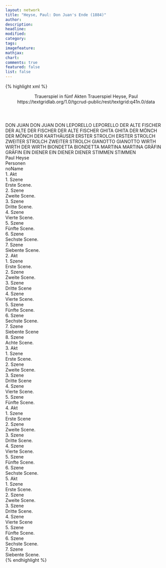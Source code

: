 ```yaml
---
layout: network
title: "Heyse, Paul: Don Juan's Ende (1884)"
author:
description:
headline:
modified:
category:
tags:
imagefeature:
mathjax:
chart:
comments: true
featured: false
list: false
---
```

{% highlight xml %}
<?xml-model href="https://raw.githubusercontent.com/DLiNa/project/master/rules/lina.rnc"?><?xml-model href="https://raw.githubusercontent.com/DLiNa/project/master/rules/lina.sch"?>
<play xmlns="http://lina.digital">
  <header>
    <title>Don Juan's Ende</title>
  	<subtitle>Trauerspiel in fünf Akten</subtitle>
  	<genretitle>Trauerspiel</genretitle>
    <author>Heyse, Paul</author>
    <date when="1883" type="print"/>
  	<date when="1884" type="premiere"/>
  	<source>https://textgridlab.org/1.0/tgcrud-public/rest/textgrid:q41n.0/data</source>
  </header>
  <personae>
    <character>
      <name>DON JUAN</name>
      <alias xml:id="don_juan">
        <name>DON JUAN</name>
      </alias>
    	<alias xml:id="don">
    		<name>DON</name>
    	</alias>
    </character>
    <character>
      <name>LEPORELLO</name>
      <alias xml:id="leporello">
        <name>LEPORELLO</name>
      </alias>
    </character>
    <character>
      <name>DER ALTE FISCHER</name>
      <alias xml:id="der_alte">
        <name>DER ALTE</name>
      </alias>
    	<alias xml:id="der_fischer">
    		<name>DER FISCHER</name>
    	</alias>
    	<alias xml:id="der_alte_fischer">
    		<name>DER ALTE FISCHER</name>
    	</alias>
    </character>
    <character>
      <name>GHITA</name>
      <alias xml:id="ghita">
        <name>GHITA</name>
      </alias>
    </character>
    <character>
      <name>DER MÖNCH</name>
      <alias xml:id="der_mönch">
        <name>DER MÖNCH</name>
      </alias>
    	<alias xml:id="der_karthäuser">
    		<name>DER KARTHÄUSER</name>
    	</alias>
    </character>
    <character>
      <name>ERSTER STROLCH</name>
      <alias xml:id="erster_strolch">
        <name>ERSTER STROLCH</name>
      </alias>
    </character>
    <character>
      <name>ZWEITER STROLCH</name>
      <alias xml:id="zweiter_strolch">
        <name>ZWEITER STROLCH</name>
      </alias>
    </character>
    <character>
      <name>GIANOTTO</name>
      <alias xml:id="gianotto">
        <name>GIANOTTO</name>
      </alias>
    </character>
    <character>
      <name>WIRTH</name>
      <alias xml:id="wirth">
        <name>WIRTH</name>
      </alias>
    	<alias xml:id="der_wirth">
    		<name>DER WIRTH</name>
    	</alias>
    </character>
    <character>
      <name>BIONDETTA</name>
      <alias xml:id="biondetta">
        <name>BIONDETTA</name>
      </alias>
    </character>
    <character>
      <name>MARTINA</name>
      <alias xml:id="martina">
        <name>MARTINA</name>
      </alias>
    </character>
    <character>
      <name>GRÄFIN</name>
      <alias xml:id="gräfin">
        <name>GRÄFIN</name>
      </alias>
    </character>
    <character>
      <name>EIN DIENER</name>
      <alias xml:id="ein_diener">
        <name>EIN DIENER</name>
      </alias>
    	<alias xml:id="diener">
    		<name>DIENER</name>
    	</alias>
    </character>
    <character>
      <name>STIMMEN</name>
      <alias xml:id="stimmen">
        <name>STIMMEN</name>
      </alias>
    </character>
  </personae>
  <text>
    <div>
      <head>Paul Heyse</head>
    </div>
    <div>
      <head>Personen</head>
      <div>
        <head>noName</head>
      </div>
    </div>
    <div>
      <head>1. Akt</head>
      <div>
        <head>1. Szene</head>
        <div>
          <head>Erste Scene.</head>
          <sp who="#don_juan">
            <amount n="6" unit="speech_acts"/>
            <amount n="247" unit="words"/>
            <amount n="1" unit="lines"/>
            <amount n="1438" unit="chars"/>
          </sp>
          <sp who="#leporello">
            <amount n="1" unit="speech_acts"/>
            <amount n="14" unit="words"/>
            <amount n="1" unit="lines"/>
            <amount n="66" unit="chars"/>
          </sp>
          <sp who="#der_alte">
            <amount n="5" unit="speech_acts"/>
            <amount n="242" unit="words"/>
            <amount n="1" unit="lines"/>
            <amount n="1373" unit="chars"/>
          </sp>
        </div>
      </div>
      <div>
        <head>2. Szene</head>
        <div>
          <head>Zweite Scene.</head>
          <sp who="#don_juan">
            <amount n="12" unit="speech_acts"/>
            <amount n="399" unit="words"/>
            <amount n="5" unit="lines"/>
            <amount n="2166" unit="chars"/>
          </sp>
          <sp who="#leporello">
            <amount n="11" unit="speech_acts"/>
            <amount n="335" unit="words"/>
            <amount n="6" unit="lines"/>
            <amount n="1745" unit="chars"/>
          </sp>
        </div>
      </div>
      <div>
        <head>3. Szene</head>
        <div>
          <head>Dritte Scene.</head>
          <sp who="#don_juan">
            <amount n="9" unit="speech_acts"/>
            <amount n="245" unit="words"/>
            <amount n="3" unit="lines"/>
            <amount n="1362" unit="chars"/>
          </sp>
          <sp who="#leporello">
            <amount n="5" unit="speech_acts"/>
            <amount n="110" unit="words"/>
            <amount n="4" unit="lines"/>
            <amount n="575" unit="chars"/>
          </sp>
          <sp who="#ghita">
            <amount n="3" unit="speech_acts"/>
            <amount n="33" unit="words"/>
            <amount n="2" unit="lines"/>
            <amount n="182" unit="chars"/>
          </sp>
        </div>
      </div>
      <div>
        <head>4. Szene</head>
        <div>
          <head>Vierte Scene.</head>
          <sp who="#don_juan">
            <amount n="4" unit="speech_acts"/>
            <amount n="187" unit="words"/>
            <amount n="1" unit="lines"/>
            <amount n="1011" unit="chars"/>
          </sp>
          <sp who="#leporello">
            <amount n="4" unit="speech_acts"/>
            <amount n="58" unit="words"/>
            <amount n="3" unit="lines"/>
            <amount n="304" unit="chars"/>
          </sp>
        </div>
      </div>
      <div>
        <head>5. Szene</head>
        <div>
          <head>Fünfte Scene.</head>
          <sp who="#der_mönch">
            <amount n="13" unit="speech_acts"/>
            <amount n="226" unit="words"/>
            <amount n="10" unit="lines"/>
            <amount n="1269" unit="chars"/>
          </sp>
          <sp who="#don_juan">
            <amount n="12" unit="speech_acts"/>
            <amount n="609" unit="words"/>
            <amount n="4" unit="lines"/>
            <amount n="3378" unit="chars"/>
          </sp>
        </div>
      </div>
      <div>
        <head>6. Szene</head>
        <div>
          <head>Sechste Scene.</head>
          <sp who="#don_juan">
            <amount n="6" unit="speech_acts"/>
            <amount n="184" unit="words"/>
            <amount n="4" unit="lines"/>
            <amount n="1010" unit="chars"/>
          </sp>
          <sp who="#erster_strolch">
            <amount n="4" unit="speech_acts"/>
            <amount n="36" unit="words"/>
            <amount n="4" unit="lines"/>
            <amount n="212" unit="chars"/>
          </sp>
          <sp who="#zweiter_strolch">
            <amount n="3" unit="speech_acts"/>
            <amount n="38" unit="words"/>
            <amount n="2" unit="lines"/>
            <amount n="189" unit="chars"/>
          </sp>
        </div>
      </div>
      <div>
        <head>7. Szene</head>
        <div>
          <head>Siebente Scene.</head>
          <sp who="#gianotto">
            <amount n="16" unit="speech_acts"/>
            <amount n="260" unit="words"/>
            <amount n="13" unit="lines"/>
            <amount n="1361" unit="chars"/>
          </sp>
          <sp who="#erster_strolch">
            <amount n="3" unit="speech_acts"/>
            <amount n="29" unit="words"/>
            <amount n="3" unit="lines"/>
            <amount n="182" unit="chars"/>
          </sp>
          <sp who="#don_juan">
            <amount n="15" unit="speech_acts"/>
            <amount n="588" unit="words"/>
            <amount n="3" unit="lines"/>
            <amount n="3267" unit="chars"/>
          </sp>
          <sp who="#zweiter_strolch">
            <amount n="1" unit="speech_acts"/>
            <amount n="6" unit="words"/>
            <amount n="1" unit="lines"/>
            <amount n="32" unit="chars"/>
          </sp>
        </div>
      </div>
    </div>
    <div>
      <head>2. Akt</head>
      <div>
        <head>1. Szene</head>
        <div>
          <head>Erste Scene.</head>
          <sp who="#wirth">
            <amount n="7" unit="speech_acts"/>
            <amount n="410" unit="words"/>
            <amount n="2376" unit="chars"/>
          </sp>
          <sp who="#gianotto">
            <amount n="6" unit="speech_acts"/>
            <amount n="57" unit="words"/>
            <amount n="6" unit="lines"/>
            <amount n="301" unit="chars"/>
          </sp>
          <sp who="#biondetta">
            <amount n="6" unit="speech_acts"/>
            <amount n="70" unit="words"/>
            <amount n="5" unit="lines"/>
            <amount n="389" unit="chars"/>
          </sp>
          <sp who="#don_juan">
            <amount n="1" unit="speech_acts"/>
            <amount n="32" unit="words"/>
            <amount n="164" unit="chars"/>
          </sp>
        </div>
      </div>
      <div>
        <head>2. Szene</head>
        <div>
          <head>Zweite Scene.</head>
          <sp who="#don_juan">
            <amount n="12" unit="speech_acts"/>
            <amount n="519" unit="words"/>
            <amount n="3" unit="lines"/>
            <amount n="2918" unit="chars"/>
          </sp>
          <sp who="#gianotto">
            <amount n="12" unit="speech_acts"/>
            <amount n="134" unit="words"/>
            <amount n="10" unit="lines"/>
            <amount n="689" unit="chars"/>
          </sp>
          <sp who="#biondetta">
            <amount n="4" unit="speech_acts"/>
            <amount n="159" unit="words"/>
            <amount n="831" unit="chars"/>
          </sp>
        </div>
      </div>
      <div>
        <head>3. Szene</head>
        <div>
          <head>Dritte Scene</head>
          <sp who="#martina">
            <amount n="7" unit="speech_acts"/>
            <amount n="325" unit="words"/>
            <amount n="1" unit="lines"/>
            <amount n="1718" unit="chars"/>
          </sp>
          <sp who="#gianotto">
            <amount n="6" unit="speech_acts"/>
            <amount n="104" unit="words"/>
            <amount n="3" unit="lines"/>
            <amount n="558" unit="chars"/>
          </sp>
          <sp who="#ghita">
            <amount n="5" unit="speech_acts"/>
            <amount n="55" unit="words"/>
            <amount n="5" unit="lines"/>
            <amount n="301" unit="chars"/>
          </sp>
          <sp who="#don_juan">
            <amount n="2" unit="speech_acts"/>
            <amount n="50" unit="words"/>
            <amount n="280" unit="chars"/>
          </sp>
          <sp who="#wirth">
            <amount n="1" unit="speech_acts"/>
            <amount n="48" unit="words"/>
            <amount n="274" unit="chars"/>
          </sp>
        </div>
      </div>
      <div>
        <head>4. Szene</head>
        <div>
          <head>Vierte Scene.</head>
          <sp who="#don_juan">
            <amount n="5" unit="speech_acts"/>
            <amount n="81" unit="words"/>
            <amount n="2" unit="lines"/>
            <amount n="446" unit="chars"/>
          </sp>
          <sp who="#leporello">
            <amount n="5" unit="speech_acts"/>
            <amount n="60" unit="words"/>
            <amount n="5" unit="lines"/>
            <amount n="283" unit="chars"/>
          </sp>
          <sp who="#martina">
            <amount n="1" unit="speech_acts"/>
            <amount n="45" unit="words"/>
            <amount n="250" unit="chars"/>
          </sp>
        </div>
      </div>
      <div>
        <head>5. Szene</head>
        <div>
          <head>Fünfte Scene.</head>
          <sp who="#don_juan">
            <amount n="8" unit="speech_acts"/>
            <amount n="318" unit="words"/>
            <amount n="3" unit="lines"/>
            <amount n="1758" unit="chars"/>
          </sp>
          <sp who="#gianotto">
            <amount n="4" unit="speech_acts"/>
            <amount n="60" unit="words"/>
            <amount n="3" unit="lines"/>
            <amount n="323" unit="chars"/>
          </sp>
          <sp who="#biondetta">
            <amount n="3" unit="speech_acts"/>
            <amount n="41" unit="words"/>
            <amount n="2" unit="lines"/>
            <amount n="216" unit="chars"/>
          </sp>
        </div>
      </div>
      <div>
        <head>6. Szene</head>
        <div>
          <head>Sechste Scene.</head>
          <sp who="#gianotto">
            <amount n="11" unit="speech_acts"/>
            <amount n="302" unit="words"/>
            <amount n="8" unit="lines"/>
            <amount n="1613" unit="chars"/>
          </sp>
          <sp who="#ghita">
            <amount n="11" unit="speech_acts"/>
            <amount n="596" unit="words"/>
            <amount n="5" unit="lines"/>
            <amount n="3129" unit="chars"/>
          </sp>
        </div>
      </div>
      <div>
        <head>7. Szene</head>
        <div>
          <head>Siebente Scene</head>
          <sp who="#martina">
            <amount n="1" unit="speech_acts"/>
            <amount n="40" unit="words"/>
            <amount n="225" unit="chars"/>
          </sp>
          <sp who="#ghita">
            <amount n="3" unit="speech_acts"/>
            <amount n="39" unit="words"/>
            <amount n="2" unit="lines"/>
            <amount n="220" unit="chars"/>
          </sp>
          <sp who="#don_juan">
            <amount n="5" unit="speech_acts"/>
            <amount n="110" unit="words"/>
            <amount n="3" unit="lines"/>
            <amount n="610" unit="chars"/>
          </sp>
          <sp who="#gianotto">
            <amount n="3" unit="speech_acts"/>
            <amount n="60" unit="words"/>
            <amount n="2" unit="lines"/>
            <amount n="332" unit="chars"/>
          </sp>
        </div>
      </div>
      <div>
        <head>8. Szene</head>
        <div>
          <head>Achte Scene.</head>
          <sp who="#don_juan">
            <amount n="17" unit="speech_acts"/>
            <amount n="441" unit="words"/>
            <amount n="12" unit="lines"/>
            <amount n="2340" unit="chars"/>
          </sp>
          <sp who="#biondetta">
            <amount n="17" unit="speech_acts"/>
            <amount n="417" unit="words"/>
            <amount n="11" unit="lines"/>
            <amount n="2179" unit="chars"/>
          </sp>
        </div>
      </div>
    </div>
    <div>
      <head>3. Akt</head>
      <div>
        <head>1. Szene</head>
        <div>
          <head>Erste Scene.</head>
          <sp who="#don_juan">
            <amount n="9" unit="speech_acts"/>
            <amount n="271" unit="words"/>
            <amount n="5" unit="lines"/>
            <amount n="1491" unit="chars"/>
          </sp>
          <sp who="#biondetta">
            <amount n="8" unit="speech_acts"/>
            <amount n="126" unit="words"/>
            <amount n="7" unit="lines"/>
            <amount n="631" unit="chars"/>
          </sp>
        </div>
      </div>
      <div>
        <head>2. Szene</head>
        <div>
          <head>Zweite Scene.</head>
          <sp who="#don_juan">
            <amount n="1" unit="speech_acts"/>
            <amount n="341" unit="words"/>
            <amount n="1822" unit="chars"/>
          </sp>
        </div>
      </div>
      <div>
        <head>3. Szene</head>
        <div>
          <head>Dritte Scene</head>
          <sp who="#martina">
            <amount n="11" unit="speech_acts"/>
            <amount n="328" unit="words"/>
            <amount n="4" unit="lines"/>
            <amount n="1750" unit="chars"/>
          </sp>
          <sp who="#ghita">
            <amount n="10" unit="speech_acts"/>
            <amount n="458" unit="words"/>
            <amount n="2" unit="lines"/>
            <amount n="2428" unit="chars"/>
          </sp>
        </div>
      </div>
      <div>
        <head>4. Szene</head>
        <div>
          <head>Vierte Scene.</head>
          <sp who="#ghita">
            <amount n="28" unit="speech_acts"/>
            <amount n="926" unit="words"/>
            <amount n="16" unit="lines"/>
            <amount n="4928" unit="chars"/>
          </sp>
          <sp who="#gianotto">
            <amount n="2" unit="speech_acts"/>
            <amount n="66" unit="words"/>
            <amount n="8" unit="lines"/>
            <amount n="338" unit="chars"/>
          </sp>
          <sp who="#don_juan">
            <amount n="20" unit="speech_acts"/>
            <amount n="847" unit="words"/>
            <amount n="8" unit="lines"/>
            <amount n="4585" unit="chars"/>
          </sp>
        </div>
      </div>
      <div>
        <head>5. Szene</head>
        <div>
          <head>Fünfte Scene.</head>
          <sp who="#gianotto">
            <amount n="6" unit="speech_acts"/>
            <amount n="433" unit="words"/>
            <amount n="2233" unit="chars"/>
          </sp>
          <sp who="#ghita">
            <amount n="5" unit="speech_acts"/>
            <amount n="247" unit="words"/>
            <amount n="2" unit="lines"/>
            <amount n="1222" unit="chars"/>
          </sp>
          <sp who="#don_juan">
            <amount n="2" unit="speech_acts"/>
            <amount n="56" unit="words"/>
            <amount n="2" unit="lines"/>
            <amount n="302" unit="chars"/>
          </sp>
        </div>
      </div>
    </div>
    <div>
      <head>4. Akt</head>
      <div>
        <head>1. Szene</head>
        <div>
          <head>Erste Scene</head>
          <sp who="#gräfin">
            <amount n="7" unit="speech_acts"/>
            <amount n="146" unit="words"/>
            <amount n="5" unit="lines"/>
            <amount n="792" unit="chars"/>
          </sp>
          <sp who="#martina">
            <amount n="6" unit="speech_acts"/>
            <amount n="433" unit="words"/>
            <amount n="2341" unit="chars"/>
          </sp>
        </div>
      </div>
      <div>
        <head>2. Szene</head>
        <div>
          <head>Zweite Scene.</head>
          <sp who="#ghita">
            <amount n="13" unit="speech_acts"/>
            <amount n="646" unit="words"/>
            <amount n="3" unit="lines"/>
            <amount n="3481" unit="chars"/>
          </sp>
          <sp who="#gräfin">
            <amount n="12" unit="speech_acts"/>
            <amount n="267" unit="words"/>
            <amount n="8" unit="lines"/>
            <amount n="1437" unit="chars"/>
          </sp>
        </div>
      </div>
      <div>
        <head>3. Szene</head>
        <div>
          <head>Dritte Scene.</head>
          <sp who="#gräfin">
            <amount n="2" unit="speech_acts"/>
            <amount n="155" unit="words"/>
            <amount n="840" unit="chars"/>
          </sp>
          <sp who="#ein_diener">
            <amount n="1" unit="speech_acts"/>
            <amount n="7" unit="words"/>
            <amount n="1" unit="lines"/>
            <amount n="42" unit="chars"/>
          </sp>
          <sp who="#diener">
            <amount n="1" unit="speech_acts"/>
            <amount n="6" unit="words"/>
            <amount n="1" unit="lines"/>
            <amount n="26" unit="chars"/>
          </sp>
        </div>
      </div>
      <div>
        <head>4. Szene</head>
        <div>
          <head>Vierte Scene.</head>
          <sp who="#don_juan">
            <amount n="14" unit="speech_acts"/>
            <amount n="549" unit="words"/>
            <amount n="3" unit="lines"/>
            <amount n="3050" unit="chars"/>
          </sp>
          <sp who="#gräfin">
            <amount n="15" unit="speech_acts"/>
            <amount n="359" unit="words"/>
            <amount n="8" unit="lines"/>
            <amount n="1949" unit="chars"/>
          </sp>
          <sp who="#diener">
            <amount n="1" unit="speech_acts"/>
            <amount n="14" unit="words"/>
            <amount n="1" unit="lines"/>
            <amount n="78" unit="chars"/>
          </sp>
        </div>
      </div>
      <div>
        <head>5. Szene</head>
        <div>
          <head>Fünfte Scene.</head>
          <sp who="#gräfin">
            <amount n="9" unit="speech_acts"/>
            <amount n="265" unit="words"/>
            <amount n="3" unit="lines"/>
            <amount n="1510" unit="chars"/>
          </sp>
          <sp who="#gianotto">
            <amount n="9" unit="speech_acts"/>
            <amount n="459" unit="words"/>
            <amount n="2" unit="lines"/>
            <amount n="2457" unit="chars"/>
          </sp>
        </div>
      </div>
      <div>
        <head>6. Szene</head>
        <div>
          <head>Sechste Scene.</head>
          <sp who="#gianotto">
            <amount n="4" unit="speech_acts"/>
            <amount n="288" unit="words"/>
            <amount n="1" unit="lines"/>
            <amount n="1521" unit="chars"/>
          </sp>
          <sp who="#gräfin">
            <amount n="3" unit="speech_acts"/>
            <amount n="33" unit="words"/>
            <amount n="2" unit="lines"/>
            <amount n="169" unit="chars"/>
          </sp>
          <sp who="#don_juan">
            <amount n="1" unit="speech_acts"/>
            <amount n="7" unit="words"/>
            <amount n="1" unit="lines"/>
            <amount n="24" unit="chars"/>
          </sp>
        </div>
      </div>
    </div>
    <div>
      <head>5. Akt</head>
      <div>
        <head>1. Szene</head>
        <div>
          <head>Erste Scene.</head>
          <sp who="#don_juan">
            <amount n="7" unit="speech_acts"/>
            <amount n="101" unit="words"/>
            <amount n="6" unit="lines"/>
            <amount n="538" unit="chars"/>
          </sp>
          <sp who="#leporello">
            <amount n="7" unit="speech_acts"/>
            <amount n="291" unit="words"/>
            <amount n="1" unit="lines"/>
            <amount n="1524" unit="chars"/>
          </sp>
        </div>
      </div>
      <div>
        <head>2. Szene</head>
        <div>
          <head>Zweite Scene.</head>
          <sp who="#don_juan">
            <amount n="1" unit="speech_acts"/>
            <amount n="318" unit="words"/>
            <amount n="1750" unit="chars"/>
          </sp>
        </div>
      </div>
      <div>
        <head>3. Szene</head>
        <div>
          <head>Dritte Scene.</head>
          <sp who="#don_juan">
            <amount n="8" unit="speech_acts"/>
            <amount n="335" unit="words"/>
            <amount n="1" unit="lines"/>
            <amount n="1885" unit="chars"/>
          </sp>
          <sp who="#der_mönch">
            <amount n="4" unit="speech_acts"/>
            <amount n="19" unit="words"/>
            <amount n="4" unit="lines"/>
            <amount n="164" unit="chars"/>
          </sp>
          <sp who="#leporello">
            <amount n="1" unit="speech_acts"/>
            <amount n="7" unit="words"/>
            <amount n="1" unit="lines"/>
            <amount n="32" unit="chars"/>
          </sp>
        </div>
      </div>
      <div>
        <head>4. Szene</head>
        <div>
          <head>Vierte Scene</head>
          <sp who="#don_juan">
            <amount n="19" unit="speech_acts"/>
            <amount n="919" unit="words"/>
            <amount n="7" unit="lines"/>
            <amount n="5013" unit="chars"/>
          </sp>
          <sp who="#gianotto">
            <amount n="19" unit="speech_acts"/>
            <amount n="391" unit="words"/>
            <amount n="11" unit="lines"/>
            <amount n="1998" unit="chars"/>
          </sp>
          <sp who="#don">
            <amount n="1" unit="speech_acts"/>
            <amount n="10" unit="words"/>
            <amount n="1" unit="lines"/>
            <amount n="46" unit="chars"/>
          </sp>
        </div>
      </div>
      <div>
        <head>5. Szene</head>
        <div>
          <head>Fünfte Scene.</head>
          <sp who="#der_fischer">
            <amount n="3" unit="speech_acts"/>
            <amount n="121" unit="words"/>
            <amount n="1" unit="lines"/>
            <amount n="611" unit="chars"/>
          </sp>
          <sp who="#martina">
            <amount n="3" unit="speech_acts"/>
            <amount n="33" unit="words"/>
            <amount n="3" unit="lines"/>
            <amount n="157" unit="chars"/>
          </sp>
          <sp who="#gianotto">
            <amount n="3" unit="speech_acts"/>
            <amount n="46" unit="words"/>
            <amount n="2" unit="lines"/>
            <amount n="251" unit="chars"/>
          </sp>
        </div>
      </div>
      <div>
        <head>6. Szene</head>
        <div>
          <head>Sechste Scene.</head>
          <sp who="#gräfin">
            <amount n="1" unit="speech_acts"/>
            <amount n="26" unit="words"/>
            <amount n="133" unit="chars"/>
          </sp>
          <sp who="#martina">
            <amount n="3" unit="speech_acts"/>
            <amount n="26" unit="words"/>
            <amount n="3" unit="lines"/>
            <amount n="117" unit="chars"/>
          </sp>
          <sp who="#stimmen">
            <amount n="1" unit="speech_acts"/>
            <amount n="8" unit="words"/>
            <amount n="1" unit="lines"/>
            <amount n="34" unit="chars"/>
          </sp>
          <sp who="#der_alte_fischer">
            <amount n="1" unit="speech_acts"/>
            <amount n="100" unit="words"/>
            <amount n="508" unit="chars"/>
          </sp>
          <sp who="#gianotto">
            <amount n="1" unit="speech_acts"/>
            <amount n="111" unit="words"/>
            <amount n="581" unit="chars"/>
          </sp>
        </div>
      </div>
      <div>
        <head>7. Szene</head>
        <div>
          <head>Siebente Scene.</head>
          <sp who="#wirth">
            <amount n="5" unit="speech_acts"/>
            <amount n="217" unit="words"/>
            <amount n="1154" unit="chars"/>
          </sp>
          <sp who="#leporello">
            <amount n="1" unit="speech_acts"/>
            <amount n="8" unit="words"/>
            <amount n="1" unit="lines"/>
            <amount n="39" unit="chars"/>
          </sp>
          <sp who="#gräfin">
            <amount n="4" unit="speech_acts"/>
            <amount n="29" unit="words"/>
            <amount n="3" unit="lines"/>
            <amount n="150" unit="chars"/>
          </sp>
          <sp who="#gianotto">
            <amount n="3" unit="speech_acts"/>
            <amount n="166" unit="words"/>
            <amount n="837" unit="chars"/>
          </sp>
          <sp who="#don_juan">
            <amount n="4" unit="speech_acts"/>
            <amount n="87" unit="words"/>
            <amount n="1" unit="lines"/>
            <amount n="480" unit="chars"/>
          </sp>
          <sp who="#martina">
            <amount n="1" unit="speech_acts"/>
            <amount n="4" unit="words"/>
            <amount n="1" unit="lines"/>
            <amount n="20" unit="chars"/>
          </sp>
          <sp who="#der_karthäuser">
            <amount n="1" unit="speech_acts"/>
            <amount n="28" unit="words"/>
            <amount n="160" unit="chars"/>
          </sp>
          <sp who="#der_mönch">
            <amount n="1" unit="speech_acts"/>
            <amount n="25" unit="words"/>
            <amount n="125" unit="chars"/>
          </sp>
          <sp who="#der_alte_fischer">
            <amount n="1" unit="speech_acts"/>
            <amount n="13" unit="words"/>
            <amount n="1" unit="lines"/>
            <amount n="58" unit="chars"/>
          </sp>
          <sp who="#der_wirth">
            <amount n="1" unit="speech_acts"/>
            <amount n="11" unit="words"/>
            <amount n="1" unit="lines"/>
            <amount n="49" unit="chars"/>
          </sp>
          <sp who="#der_fischer">
            <amount n="1" unit="speech_acts"/>
            <amount n="37" unit="words"/>
            <amount n="1" unit="lines"/>
            <amount n="198" unit="chars"/>
          </sp>
        </div>
      </div>
    </div>
  </text>
</play>
{% endhighlight %}